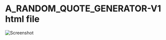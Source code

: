 # A_RANDOM_QUOTE_GENERATOR-V1 html file
 
![Screenshot](https://github.com/MarlonThompson71/A_RANDOM_QUOTE_GENERATOR-V1/assets/59469213/ee742461-cda5-43d0-add8-9a47cef5fa9e
)



